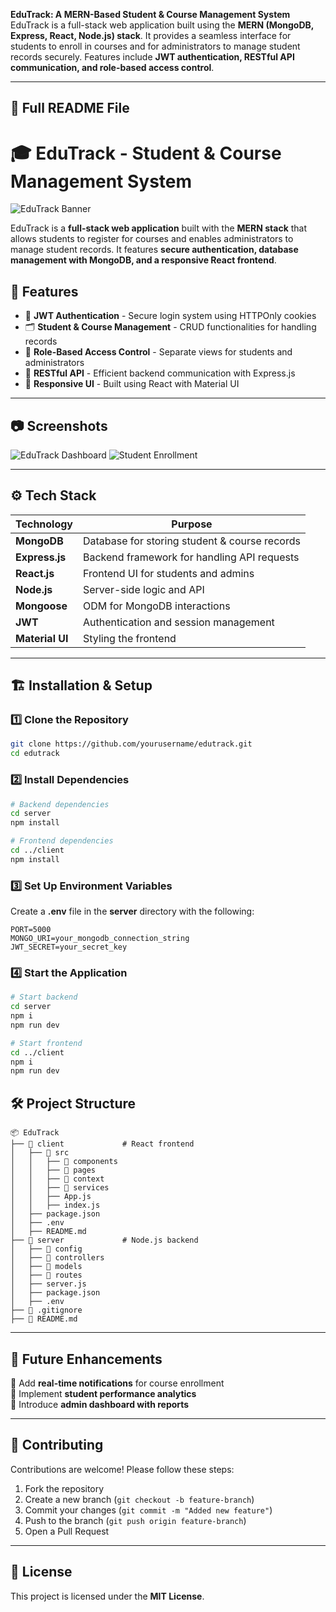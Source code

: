**EduTrack: A MERN-Based Student & Course Management System**  
EduTrack is a full-stack web application built using the **MERN (MongoDB, Express, React, Node.js) stack**. It provides a seamless interface for students to enroll in courses and for administrators to manage student records securely. Features include **JWT authentication, RESTful API communication, and role-based access control**.

---

## **📜 Full README File**


# 🎓 EduTrack - Student & Course Management System  

![EduTrack Banner](https://via.placeholder.com/1000x400?text=EduTrack+-+Student+%26+Course+Management+System)  

EduTrack is a **full-stack web application** built with the **MERN stack** that allows students to register for courses and enables administrators to manage student records. It features **secure authentication, database management with MongoDB, and a responsive React frontend**.  

## 🚀 **Features**
- 🔐 **JWT Authentication** - Secure login system using HTTPOnly cookies  
- 🗂 **Student & Course Management** - CRUD functionalities for handling records  
- 🔄 **Role-Based Access Control** - Separate views for students and administrators  
- 📡 **RESTful API** - Efficient backend communication with Express.js  
- 🎨 **Responsive UI** - Built using React with Material UI  

---

## 📷 **Screenshots**
![EduTrack Dashboard](https://via.placeholder.com/1000x500?text=Dashboard+Preview)
![Student Enrollment](https://via.placeholder.com/1000x500?text=Student+Enrollment+Preview)

---

## ⚙️ **Tech Stack**
| Technology  | Purpose |
|-------------|---------|
| **MongoDB** | Database for storing student & course records |
| **Express.js** | Backend framework for handling API requests |
| **React.js** | Frontend UI for students and admins |
| **Node.js** | Server-side logic and API |
| **Mongoose** | ODM for MongoDB interactions |
| **JWT** | Authentication and session management |
| **Material UI** | Styling the frontend |

---

## 🏗 **Installation & Setup**
### **1️⃣ Clone the Repository**
```bash
git clone https://github.com/yourusername/edutrack.git
cd edutrack
```

### **2️⃣ Install Dependencies**
```bash
# Backend dependencies
cd server
npm install

# Frontend dependencies
cd ../client
npm install
```

### **3️⃣ Set Up Environment Variables**
Create a **.env** file in the **server** directory with the following:
```
PORT=5000
MONGO_URI=your_mongodb_connection_string
JWT_SECRET=your_secret_key
```

### **4️⃣ Start the Application**
```bash
# Start backend
cd server
npm i 
npm run dev

# Start frontend
cd ../client
npm i 
npm run dev
```


## 🛠 **Project Structure**
```
📦 EduTrack
├── 📂 client             # React frontend
│   ├── 📂 src
│   │   ├── 📂 components
│   │   ├── 📂 pages
│   │   ├── 📂 context
│   │   ├── 📂 services
│   │   ├── App.js
│   │   ├── index.js
│   ├── package.json
│   ├── .env
│   ├── README.md
├── 📂 server             # Node.js backend
│   ├── 📂 config
│   ├── 📂 controllers
│   ├── 📂 models
│   ├── 📂 routes
│   ├── server.js
│   ├── package.json
│   ├── .env
├── 📄 .gitignore
├── 📄 README.md
```

---

## 🎯 **Future Enhancements**
🔹 Add **real-time notifications** for course enrollment  
🔹 Implement **student performance analytics**  
🔹 Introduce **admin dashboard with reports**  

---

## 🤝 **Contributing**
Contributions are welcome! Please follow these steps:
1. Fork the repository
2. Create a new branch (`git checkout -b feature-branch`)
3. Commit your changes (`git commit -m "Added new feature"`)
4. Push to the branch (`git push origin feature-branch`)
5. Open a Pull Request

---

## 📝 **License**
This project is licensed under the **MIT License**.


